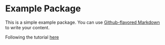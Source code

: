 # Example Package

This is a simple example package. You can use
[Github-flavored Markdown](https://guides.github.com/features/mastering-markdown/)
to write your content.

Following the tutorial [here](https://packaging.python.org/tutorials/packaging-projects/)